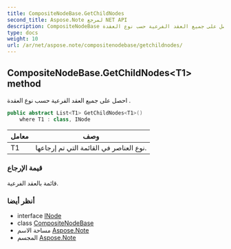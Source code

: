 ```yaml
---
title: CompositeNodeBase.GetChildNodes
second_title: Aspose.Note لمرجع NET API
description: CompositeNodeBase طريقة. احصل على جميع العقد الفرعية حسب نوع العقدة .
type: docs
weight: 10
url: /ar/net/aspose.note/compositenodebase/getchildnodes/
---
```

## CompositeNodeBase.GetChildNodes&lt;T1&gt; method

احصل على جميع العقد الفرعية حسب نوع العقدة .

```csharp
public abstract List<T1> GetChildNodes<T1>()
    where T1 : class, INode
```

| معامل | وصف |
| --- | --- |
| T1 | نوع العناصر في القائمة التي تم إرجاعها. |

### قيمة الإرجاع

قائمة بالعقد الفرعية.

### أنظر أيضا

* interface [INode](../../inode/)
* class [CompositeNodeBase](../)
* مساحة الاسم [Aspose.Note](../../compositenodebase/)
* المجسم [Aspose.Note](../../../)


